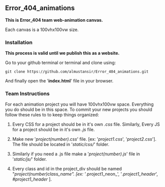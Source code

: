 ## Error_404_animations

**This is Error_404 team web-animation canvas.**

Each canvas is a 100vhx100vw size.

### Installation

**This process is valid until we publish this as a website.**

Go to your github terminal or terminal and clone using:
```zsh:
git clone https://github.com/almustansir/Error_404_animations.git
```
And finally open the '**index.html**' file in your browser.

### Team Instructions

For each animation project you will have 100vhx100vw space. Everything you do should be in this space. To commit your new projects you should follow these rules to to keep things organized:

1. Every CSS for a project should be in it's own _.css_ file. Similarly, Every JS for a project should be in it's own _.js_ file.

2. Make new '_project(number).css_' file. [ex: '_project1.css_', '_project2.css_']. The file should be located in '_static/css/_' folder.

3. Similarly if you need a .js file make a '_project(number).js_' file in '_static/js/_' folder.

4. Every class and id in the project_div should be named "_project(number)_class_name_". [ex: '_.project1_neon_', '_.project1_header_', _#project1_header_ ].
